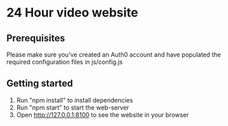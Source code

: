 # 24 Hour video website

## Prerequisites
Please make sure you've created an Auth0 account and have populated the required configuration files in js/config.js

## Getting started
1. Run "npm install" to install dependencies
2. Run "npm start" to start the web-server
3. Open http://127.0.0.1:8100 to see the website in your browser
